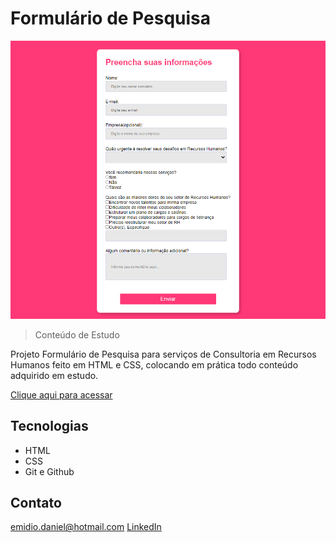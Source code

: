 # Formulário de Pesquisa

![preview](./assets/127.0.0.1_5500_index.html.png)

> Conteúdo de Estudo

Projeto Formulário de Pesquisa para serviços de Consultoria em Recursos Humanos feito em HTML e CSS, colocando em prática todo conteúdo adquirido em estudo.

[Clique aqui para acessar](https://danielemidio1988.github.io/Formulario-de-Pesquisa/)

## Tecnologias

- HTML
- CSS
- Git e Github

## Contato

emidio.daniel@hotmail.com
[LinkedIn](https://www.linkedin.com/in/danielemidio1988/)